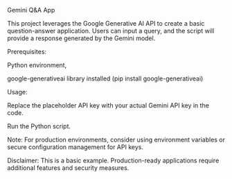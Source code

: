 Gemini Q&A App

This project leverages the Google Generative AI API to create a basic question-answer application. Users can input a query, and the script will provide a response generated by the Gemini model.

Prerequisites:

  Python environment,
  
  google-generativeai library installed (pip install google-generativeai)

Usage:

  Replace the placeholder API key with your actual Gemini API key in the code.
  
  Run the Python script.
  
  Note: For production environments, consider using environment variables or secure configuration management for API keys.

Disclaimer: This is a basic example. Production-ready applications require additional features and security measures.
